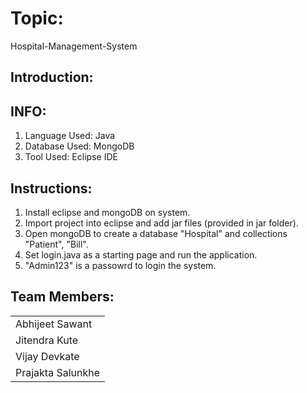 # Topic:
Hospital-Management-System

## Introduction:

## INFO:
1. Language Used: Java
2. Database Used: MongoDB
3. Tool Used: Eclipse IDE 

## Instructions:
1. Install eclipse and mongoDB on system.
2. Import project into eclipse and add jar files (provided in jar folder).
3. Open mongoDB to create a database "Hospital" and collections "Patient", "Bill".
4. Set login.java as a starting page and run the application.
5. "Admin123" is a passowrd to login the system.

## Team Members:
| |
| :------|
| Abhijeet Sawant |
| Jitendra Kute |
| Vijay Devkate |
| Prajakta Salunkhe |
